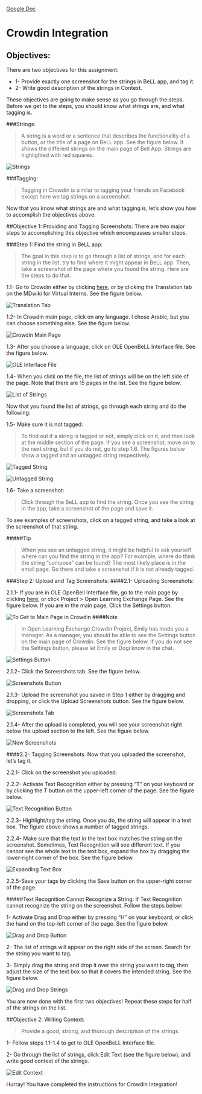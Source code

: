 [Google Doc](https://docs.google.com/document/d/1gsDmBSq5Tu1G_Ei1CfTRUuvvwpAWUPhHYr2UYESwISI/edit?usp=sharing)
# Crowdin Integration

## Objectives:

There are two objectives for this assignment:

* 1- Provide exactly one screenshot for the strings in BeLL app, and tag it.
* 2- Write good description of the strings in Context.

These objectives are going to make sense as you go through the steps. Before we get to the steps, you should know what strings are, and what tagging is. 

###Strings:
>A string is a word or a sentence that describes the functionality of a button, or the title of a page on BeLL app. See the figure below. It shows the different strings on the main page of Bell App. Strings are highlighted with red squares.

![Strings](uploads/images/strings.png)

###Tagging:
>Tagging in Crowdin is similar to tagging your friends on Facebook except here we tag strings on a screenshot.

Now that you know what strings are and what tagging is, let’s show you how to accomplish the objectives above.

##Objective 1: Providing and Tagging Screenshots:
There are two major steps to accomplishing this objective which encompasses smaller steps.

###Step 1: Find the string in BeLL app:
>The goal in this step is to go through a list of strings, and for each string in the list, try to find where it might appear in BeLL app. Then, take a screenshot of the page where you found the string. Here are the steps to do that.

1.1- Go to Crowdin either by clicking [here](https://crowdin.com/project/open-learning-exchange/invite), or by clicking the Translation tab on the MDwiki for Virtual Interns. See the figure below.

![Translation Tab](uploads/images/translation_tab.png)

1.2- In Crowdin main page, click on any language. I chose Arabic, but you can choose something else. See the figure below.

![Crowdin Main Page](uploads/images/crowdin_main.png)

1.3- After you choose a language, click on OLE OpenBeLL Interface file. See the figure below.

![OLE Interface File](uploads/images/translation_page.png)

1.4- When you click on the file, the list of strings will be on the left side of the page. Note that there are 15 pages in the list. See the figure below.

![List of Strings](uploads/images/list_of_strings.png)

Now that you found the list of strings, go through each string and do the following:

1.5- Make sure it is not tagged:
>To find out if a string is tagged or not, simply click on it, and then look at the middle section of the page. If you see a screenshot, move on to the next string, but if you do not, go to step 1.6. The figures below show a tagged and an untagged string respectively.

![Tagged String](uploads/images/tagged_string.png)

![Untagged String](uploads/images/untagged_string.png)

1.6- Take a screenshot:
>Click through the BeLL app to find the string. Once you see the string in the app, take a screenshot of the page and save it.

To see examples of screenshots, click on a tagged string, and take a look at the screenshot of that string. 

#####Tip
>When you see an untagged string, it might be helpful to ask yourself where can you find the string in the app? For example, where do think the string “compose” can be found? The most likely place is in the email page. Go there and take a screenshot if it is not already tagged. 

###Step 2: Upload and Tag Screenshots:
####2.1- Uploading Screenshots:

2.1.1- If you are in OLE OpenBell Interface file, go to the main page by clicking [here](https://crowdin.com/project/open-learning-exchange?auto_accepted=13039143), or click Project > Open Learning Exchange Page. See the figure below. If you are in the main page, Click the Settings button.

![To Get to Main Page in Crowdin](uploads/images/to_go_to_main_page.png)
####Note
>In Open Learning Exchange Crowdin Project, Emily has made you a manager. As a manager, you should be able to see the Settings button on the main page of Crowdin. See the figure below. If you do not see the Settings button, please let Emily or Dogi know in the chat.

![Settings Button](uploads/images/settings_button.png)

2.1.2- Click the Screenshots tab. See the figure below.

![Screenshots Button](uploads/images/screenshots_button.png)

2.1.3- Upload the screenshot you saved in Step 1 either by dragging and dropping, or click the Upload Screenshots button. See the figure below.

![Screenshots Tab](uploads/images/screenshots_tab.png)

2.1.4- After the upload is completed, you will see your screenshot right below the upload section to the left. See the figure below.

![New Screenshots](uploads/images/new_screenshot.png)

####2.2- Tagging Screenshots:
Now that you uploaded the screenshot, let’s tag it.

2.2.1- Click on the screenshot you uploaded.

2.2.2- Activate Text Recognition either by pressing “T” on your keyboard or by clicking the T button on the upper-left corner of the page. See the figure below.

![Text Recognition Button](uploads/images/text_recognition.png)

2.2.3- Highlight/tag the string. Once you do, the string will appear in a text box. The figure above shows a number of tagged strings.

2.2.4- Make sure that the text in the text box matches the string on the screenshot. Sometimes, Text Recognition will see different text. If you cannot see the whole text in the text box, expand the box by dragging the lower-right corner of the box. See the figure below.

![Expanding Text Box](uploads/images/expanding_text_box.gif)

2.2.5-Save your tags by clicking the Save button on the upper-right corner of the page.

#####Text Recognition Cannot Recognize a String:
If Text Recognition cannot recognize the string on the screenshot. Follow the steps below:

1- Activate Drag and Drop either by pressing “H” on your keyboard, or click the hand on the top-left corner of the page. See the figure below.

![Drag and Drop Button](uploads/images/drag_and_drop.png)

2- The list of strings will appear on the right side of the screen. Search for the string you want to tag.

3- Simply drag the string and drop it over the string you want to tag, then adjust the size of the text box so that it covers the intended string. See the figure below.

![Drag and Drop Strings](uploads/images/drag_and_drop_strings.gif)

You are now done with the first two objectives! Repeat these steps for half of the strings on the list. 

##Objective 2: Writing Context:
>Provide a good, strong, and thorough description of the strings.

1- Follow steps 1.1-1.4 to get to OLE OpenBeLL Interface file.

2- Go through the list of strings, click Edit Text (see the figure below), and write good context of the strings.

![Edit Context](uploads/images/edit_context.png)

Hurray! You have completed the instructions for Crowdin Integration!
